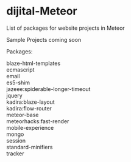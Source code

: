 # dijital-Meteor
List of packages for website projects in Meteor

Sample Projects coming soon

Packages:

blaze-html-templates		  
ecmascript			  
email			   	  
es5-shim			  
jazeee:spiderable-longer-timeout  
jquery                            
kadira:blaze-layout               
kadira:flow-router                
meteor-base                       
meteorhacks:fast-render           
mobile-experience                 
mongo                             
session                           
standard-minifiers                
tracker                           

<!--1.0.1  Compile HTML templates into reactive... <br/>
0.1.6  Compiler plugin that supports ES2015... <br/>
1.0.8  Send email messages <br/>
4.1.14  Shims and polyfills to improve ECMA... <br/>
1.2.10* Extended spiderable package: SSL, c... <br/>
1.11.4  Manipulate the DOM using CSS selectors <br/>
2.2.0  Layout Manager for Blaze (works well... <br/>
2.7.0* Carefully Designed Client Side Route... <br/>
1.0.1  Packages that every Meteor app needs <br/>
2.10.0  Render your app before the DDP conn... <br/>
1.0.1  Packages for a great mobile user exp... <br/>
1.1.3  Adaptor for using MongoDB and Minimo... <br/>
1.1.1  Session variable <br/>
1.0.2  Standard minifiers used with Meteor ... <br/>
1.0.9  Dependency tracker to allow reactive... <br/>-->


<!--accounts-facebook <br/>-->
<!--accounts-google <br/>-->
<!--accounts-twitter <br/>-->
<!--accounts-ui <br/>-->
<!--email <br/>-->
<!--iron:router <br/>-->
<!--jazeee:spiderable-longer-timeout <br/>-->
<!--manuelschoebel:ms-seo <br/>-->
<!--meteor-platform <br/>-->
<!--meteorhacks:fast-render <br/>-->
<!--multiply:iron-router-progress <br/>-->
<!--<br/>-->
<!--meteorhacks:kadira <br/>-->
<!--kadira:debug <br/>-->
<!--meteortoys:allthings <br/>-->
